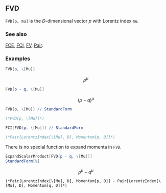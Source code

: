 ## FVD

`FVD[p, mu]` is the $D$-dimensional vector $p$ with Lorentz index `mu`.

### See also

[FCE](FCE), [FCI](FCI), [FV](FV), [Pair](Pair).

### Examples

```mathematica
FVD[p, \[Mu]]
```

$$p^{\mu }$$

```mathematica
FVD[p - q, \[Mu]]
```

$$(p-q)^{\mu }$$

```mathematica
FVD[p, \[Mu]] // StandardForm

(*FVD[p, \[Mu]]*)
```

```mathematica
FCI[FVD[p, \[Mu]]] // StandardForm

(*Pair[LorentzIndex[\[Mu], D], Momentum[p, D]]*)
```

There is no special function to expand momenta in `FVD`.

```mathematica
ExpandScalarProduct[FVD[p - q, \[Mu]]]
StandardForm[%]
```

$$p^{\mu }-q^{\mu }$$

```
(*Pair[LorentzIndex[\[Mu], D], Momentum[p, D]] - Pair[LorentzIndex[\[Mu], D], Momentum[q, D]]*)
```